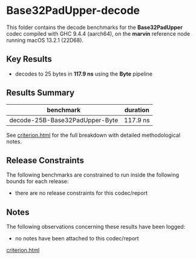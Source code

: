 # Base32PadUpper-decode

This folder contains the decode benchmarks for the **Base32PadUpper** codec compiled with GHC 9.4.4 (aarch64), on the 
**marvin** reference node running macOS 13.2.1 (22D68).

## Key Results

* decodes to 25 bytes in **117.9 ns** using the **Byte** pipeline

## Results Summary

| benchmark                      | duration |
| ------------------------------ | -------- |
| decode-25B-Base32PadUpper-Byte | 117.9 ns |

See [criterion.html](criterion.html) for the full breakdown with detailed methodological notes.

## Release Constraints

The following benchmarks are constrained to run inside the following bounds for each release:

* there are no release constraints for this codec/report

## Notes

The following observations concerning these results have been logged:
* no notes have been attached to this codec/report

[criterion.html](criterion.html)

